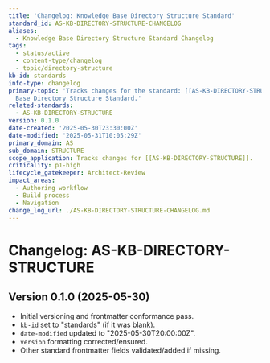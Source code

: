 ```yaml
---
title: 'Changelog: Knowledge Base Directory Structure Standard'
standard_id: AS-KB-DIRECTORY-STRUCTURE-CHANGELOG
aliases:
  - Knowledge Base Directory Structure Standard Changelog
tags:
  - status/active
  - content-type/changelog
  - topic/directory-structure
kb-id: standards
info-type: changelog
primary-topic: 'Tracks changes for the standard: [[AS-KB-DIRECTORY-STRUCTURE]] - Knowledge
  Base Directory Structure Standard.'
related-standards:
  - AS-KB-DIRECTORY-STRUCTURE
version: 0.1.0
date-created: '2025-05-30T23:30:00Z'
date-modified: '2025-05-31T10:05:29Z'
primary_domain: AS
sub_domain: STRUCTURE
scope_application: Tracks changes for [[AS-KB-DIRECTORY-STRUCTURE]].
criticality: p1-high
lifecycle_gatekeeper: Architect-Review
impact_areas:
  - Authoring workflow
  - Build process
  - Navigation
change_log_url: ./AS-KB-DIRECTORY-STRUCTURE-CHANGELOG.md
---
```


# Changelog: AS-KB-DIRECTORY-STRUCTURE

## Version 0.1.0 (2025-05-30)
- Initial versioning and frontmatter conformance pass.
- `kb-id` set to "standards" (if it was blank).
- `date-modified` updated to "2025-05-30T20:00:00Z".
- `version` formatting corrected/ensured.
- Other standard frontmatter fields validated/added if missing.
